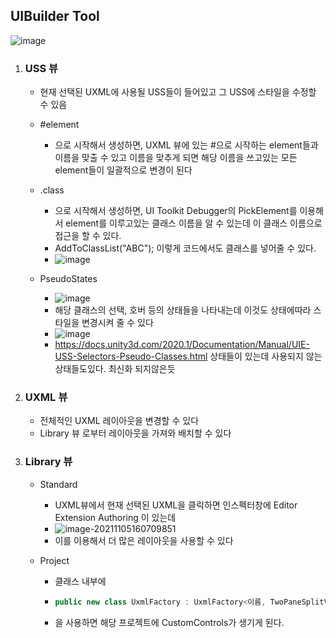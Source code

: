 ## UIBuilder Tool

![image](https://user-images.githubusercontent.com/31693348/140470164-91070a95-9d09-418c-8356-5299247aab53.png)

1. ### USS 뷰

   - 현재 선택된 UXML에 사용될 USS들이 들어있고 그 USS에 스타일을 수정할 수 있음

   - #element

     - 으로 시작해서 생성하면, UXML 뷰에 있는 #으로 시작하는 element들과 이름을 맞출 수 있고 이름을 맞추게 되면 해당 이름을 쓰고있는 모든 element들이 일괄적으로 변경이 된다

   - .class

     -  으로 시작해서 생성하면, UI Toolkit Debugger의 PickElement를 이용해서 element를 이루고있는 클래스 이름을 알 수 있는데 이 클래스 이름으로 접근을 할 수 있다.
     -  AddToClassList("ABC");  이렇게 코드에서도 클래스를 넣어줄 수 있다.
     - ![image](https://user-images.githubusercontent.com/31693348/140470821-c10df939-24fd-499d-971c-60b89a5310ae.png)

   - PseudoStates

     - ![image](https://user-images.githubusercontent.com/31693348/140471371-e52f7f2b-ba4b-4f42-a8a1-4650429e7f3d.png)
     - 해당 클래스의 선택, 호버 등의 상태들을 나타내는데 이것도 상태에따라 스타일을 변경시켜 줄 수 있다
     - ![image](https://user-images.githubusercontent.com/31693348/140471493-70dc3108-923c-4278-9fb8-033ac385c2f8.png)
     - https://docs.unity3d.com/2020.1/Documentation/Manual/UIE-USS-Selectors-Pseudo-Classes.html 상태들이 있는데 사용되지 않는 상태들도있다. 최신화 되지않은듯

     

2. ### UXML 뷰

   - 전체적인 UXML 레이아웃을 변경할 수 있다
   - Library 뷰 로부터 레이아웃을 가져와 배치할 수 있다

   

3. ### Library 뷰

   - Standard

     - UXML뷰에서 현재 선택된 UXML을 클릭하면 인스펙터창에 Editor Extension Authoring 이 있는데
     - ![image-20211105160709851](C:\Users\basso\AppData\Roaming\Typora\typora-user-images\image-20211105160709851.png)
     - 이를 이용해서 더 많은 레이아웃을 사용할 수 있다

   - Project

     - 클래스 내부에

     - ```c#
       public new class UxmlFactory : UxmlFactory<이름, TwoPaneSplitView.UxmlTraits> { }
       ```

     - 을 사용하면 해당 프로젝트에 CustomControls가 생기게 된다.

